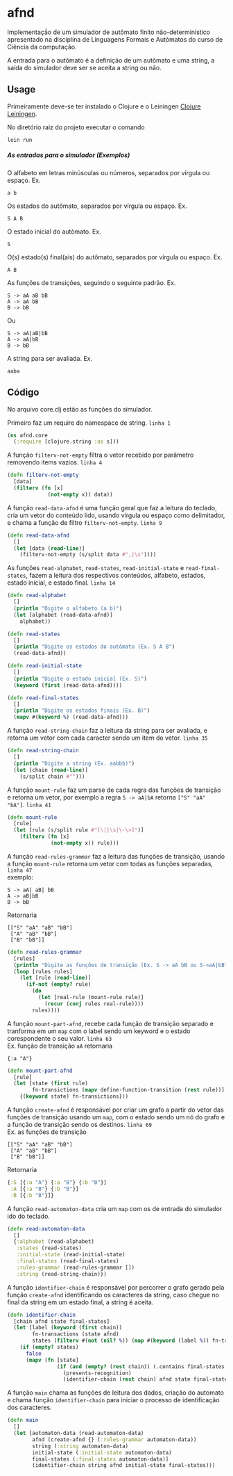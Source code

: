 # afnd
Implementaçã́o de um simulador de autômato finito não-determinístico 
apresentado na disciplina de Linguagens Formais e Autômatos do curso de 
Ciência da computação.
 
A entrada para o autômato é a definição de um autômato e uma string, a saída
do simulador deve ser se aceita a string ou não.

## Usage

Primeiramente deve-se ter instalado o Clojure e o Leiningen [Clojure](https://clojure.org/guides/getting_started) [Leiningen](https://leiningen.org/#install).


No diretório raiz do projeto executar o comando  
```
lein run
```

##### As entradas para o simulador (Exemplos)
O alfabeto em letras minúsculas ou números, separados por vírgula ou espaço. Ex.  
```
a b
```

Os estados do autômato, separados por vírgula ou espaço. Ex.  
```
S A B
```

O estado inicial do autômato. Ex.  
```
S
```

O(s) estado(s) final(ais) do autômato, separados por vírgula ou espaço. Ex.  
```
A B
```

As funções de transições, seguindo o seguinte padrão. Ex.
```
S -> aA aB bB
A -> aA bB
B -> bB
```
Ou
```
S -> aA|aB|bB
A -> aA|bB
B -> bB
```

A string para ser avaliada. Ex.
```
aaba
```

## Código

No arquivo core.clj estão as funções do simulador.  

Primeiro faz um require do namespace de string. ``linha 1``
```clojure
(ns afnd.core
  (:require [clojure.string :as s]))
```

A função ``filterv-not-empty`` filtra o vetor recebido por parâmetro 
removendo items vazios. ``linha 4``
```clojure
(defn filterv-not-empty
  [data]
  (filterv (fn [x]
             (not-empty x)) data))
```

A função ``read-data-afnd`` é uma função geral que faz a leitura do teclado, 
cria um vetor do conteúdo lido, usando vírgula ou espaço como delimitador, 
e chama a função de filtro ``filterv-not-empty``. ``linha 9``  
```clojure
(defn read-data-afnd
  []
  (let [data (read-line)]
    (filterv-not-empty (s/split data #",|\s"))))
```

As funções ``read-alphabet``, ``read-states``, ``read-initial-state`` e 
``read-final-states``, fazem a leitura dos respectivos conteúdos, alfabeto, 
estados, estado inicial, e estado final. ``linha 14``
```clojure
(defn read-alphabet
  []
  (println "Digite o alfabeto (a b)")
  (let [alphabet (read-data-afnd)]
    alphabet))

(defn read-states
  []
  (println "Digite os estados do autômato (Ex. S A B")
  (read-data-afnd))

(defn read-initial-state
  []
  (println "Digite o estado inicial (Ex. S)")
  (keyword (first (read-data-afnd))))

(defn read-final-states
  []
  (println "Digite os estados finais (Ex. B)")
  (mapv #(keyword %) (read-data-afnd)))
```

A função ``read-string-chain`` faz a leitura da string para ser avaliada, 
e retorna um vetor com cada caracter sendo um item do vetor. ``linha 35``  
```clojure
(defn read-string-chain
  []
  (println "Digite a string (Ex. aabbb)")
  (let [chain (read-line)]
    (s/split chain #"")))
```

A função ``mount-rule`` faz um parse de cada regra das funções de transição 
e retorna um vetor, por exemplo a regra ``S -> aA|bA`` retorna ``["S" "aA" "bA"]``. ``linha 41``
```clojure
(defn mount-rule
  [rule]
  (let [rule (s/split rule #"[\||\s|\-\>]")]
    (filterv (fn [x]
              (not-empty x)) rule)))
```

A função ``read-rules-grammar`` faz a leitura das funções de transição, 
usando a função ``mount-rule`` retorna um vetor com todas as funções separadas, ``linha 47``  
exemplo:  
```
S -> aA| aB| bB  
A -> aB|bB  
B -> bB  
```
Retornaria  
```
[["S" "aA" "aB" "bB"]
 ["A" "aB" "bB"]
 ["B" "bB"]]
```
```clojure
(defn read-rules-grammar
  [rules]
  (println "Digite as funções de transição (Ex. S -> aA bB ou S->aA|bB")
  (loop [rules rules]
    (let [rule (read-line)]
      (if-not (empty? rule)
        (do
          (let [real-rule (mount-rule rule)]
            (recur (conj rules real-rule))))
        rules))))
```

A função ``mount-part-afnd``, recebe cada função de transição separado 
e tranforma em um ``map`` com o label sendo um keyword e o estado 
corespondente o seu valor. ``linha 63``  
Ex. função de transição ``aA`` retornaria  
```
{:a "A"}
```
```clojure
(defn mount-part-afnd
  [rule]
  (let [state (first rule)
        fn-transictions (mapv define-function-transition (rest rule))]
    {(keyword state) fn-transictions}))
```

A função ``create-afnd`` é responsável por criar um grafo a partir do vetor das  
funções de transição usando um ``map``, com o estado sendo um nó do grafo 
e a função de transição sendo os destinos. ``linha 69``  
Ex. as funções de transição  
```
[["S" "aA" "aB" "bB"]
 ["A" "aB" "bB"]
 ["B" "bB"]]
```
Retornaria
```clojure
{:S [{:a "A"} {:a "B"} {:b "B"}]
 :A [{:a "B"} {:b "B"}]
 :B [{:b "B"}]}
```

A função ``read-automaton-data`` cria um ``map`` com os de entrada do simulador 
ido do teclado.
```clojure
(defn read-automaton-data
  []
  {:alphabet (read-alphabet)
   :states (read-states)
   :initial-state (read-initial-state)
   :final-states (read-final-states)
   :rules-grammar (read-rules-grammar [])
   :string (read-string-chain)})
```

A função ``identifier-chain`` é responsável por percorrer o grafo gerado 
pela função ``create-afnd`` identificando os caracteres da string, caso 
chegue no final da string em um estado final, a string é aceita.  
```clojure
(defn identifier-chain
  [chain afnd state final-states]
  (let [label (keyword (first chain))
        fn-transactions (state afnd)
        states (filterv #(not (nil? %)) (map #(keyword (label %)) fn-transactions))]
    (if (empty? states)
      false
      (mapv (fn [state]
	            (if (and (empty? (rest chain)) (.contains final-states state)) 
	              (presents-recognition)
	              (identifier-chain (rest chain) afnd state final-states))) states))))
```

A função ``main`` chama as funções de leitura dos dados, criação do automato 
e chama função ``identifier-chain`` para iniciar o processo de identificação 
dos caracteres.  
```clojure
(defn main
  []
  (let [automaton-data (read-automaton-data)
        afnd (create-afnd {} (:rules-grammar automaton-data))
        string (:string automaton-data)
        initial-state (:initial-state automaton-data)
        final-states (:final-states automaton-data)]
        (identifier-chain string afnd initial-state final-states)))
```













